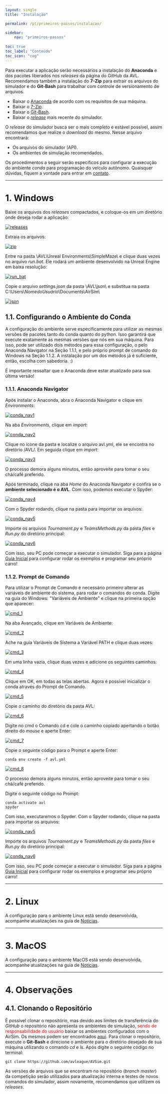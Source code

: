 ```yaml
---
layout: single
title: "Instalação"

permalink: /pt/primeiros-passos/instalacao/

sidebar:
    nav: "primeiros-passos"
    
toc: true
toc_label: "Conteúdo"
toc_icon: "cog"
---
```


Para executar a aplicação serão necessários a instalação do **Anaconda** e dos pacotes liberados nos *releases* da página do GitHub da AVL. Recomendamos também a instalação do **7-Zip** para extrair os arquivos do simulador e do **Git-Bash** para trabalhar com controle de versionamento de arquivos.

 - Baixar o [Anaconda](https://www.anaconda.com/products/individual) de acordo com os requisitos de sua máquina.
 - Baixar o [7-Zip](https://www.7-zip.org/download.html).
 - Baixar o [Git-Bash](https://gitforwindows.org/).
 - Baixar o [*release*](https://github.com/avleague/AVSim/releases) mais recente do simulador. 

O *release* do simulador busca ser o mais completo e estável possível, assim recomendamos que realize o *download* do mesmo. Nesse arquivo encontrará:
 - Os arquivos do simulador (API).
 - Os ambientes de simulação recomendados.

Os procedimentos a seguir serão específicos para configurar a execução do ambiente *conda* para programação do veículo autônomo. Quaisquer dúvidas, fiquem a vontade para entrar em [contato](/AVL/pt/contato/).

***
# 1. Windows

Baixe os arquivos dos *releases* compactados, e coloque-os em um diretório onde deseja rodar a aplicação:

<a href="{{ site.baseurl }}/assets/images/getting-started/installation/releases.png">
	<img src="{{ site.baseurl }}/assets/images/getting-started/installation/releases.png" alt="releases" title="releases" />
</a>

Extraia os arquivos: 

<a href="{{ site.baseurl }}/assets/images/getting-started/installation/zip.png">
	<img src="{{ site.baseurl }}/assets/images/getting-started/installation/zip.png" alt="zip" title="zip" />
</a>

Entre na pasta \AVL\Unreal Environments\SimpleMaze\ e clique duas vezes no arquivo *run.bat*. Ele rodará um ambiente desenvolvido na Unreal Engine em baixa resolução:

<a href="{{ site.baseurl }}/assets/images/getting-started/installation/run_bat.png">
	<img src="{{ site.baseurl }}/assets/images/getting-started/installation/run_bat.png" alt="run_bat" title="run_bat" />
</a>

Copie o arquivo *settings.json* da pasta \AVL\json\ e substitua na pasta C:\Users\\$Nome do Usuário$\Documents\AirSim\

<a href="{{ site.baseurl }}/assets/images/getting-started/installation/json.png">
	<img src="{{ site.baseurl }}/assets/images/getting-started/installation/json.png" alt="json" title="json" />
</a>  

## 1.1. Configurando o Ambiente do Conda

A configuração do ambiente serve especificamente para utilizar as mesmas versões de pacotes tanto do conda quanto do python. Isso garantirá que execute exatamente as mesmas versões que nós em sua máquina. Para isso, pode ser utilizado dois métodos para essa configuração, o pelo Anaconda Navigator na Seção 1.1.1, e pelo próprio prompt de comando do Windows na Seção 1.1.2. A instalação por um dos métodos já é suficiente, então, escolha com sabedoria. :) 

É importante ressaltar que o Anaconda deve estar atualizado para sua última versão!

### 1.1.1. Anaconda Navigator

Após instalar o Anaconda, abra o Anaconda Navigator e clique em *Environments*:

<a href="{{ site.baseurl }}/assets/images/getting-started/installation/conda_nav1.png">
	<img src="{{ site.baseurl }}/assets/images/getting-started/installation/conda_nav1.png" alt="conda_nav1" title="conda_nav1" />
</a>  

Na aba *Environments*, clique em *import*:

<a href="{{ site.baseurl }}/assets/images/getting-started/installation/conda_nav2.png">
	<img src="{{ site.baseurl }}/assets/images/getting-started/installation/conda_nav2.png" alt="conda_nav2" title="conda_nav2" />
</a> 

Clique no ícone da pasta e localize o arquivo avl.yml, ele se encontra no diretório /AVL/. Em seguida clique em *import*:

<a href="{{ site.baseurl }}/assets/images/getting-started/installation/conda_nav3.png">
	<img src="{{ site.baseurl }}/assets/images/getting-started/installation/conda_nav3.png" alt="conda_nav3" title="conda_nav3" />
</a> 

O processo demora alguns minutos, então aproveite para tomar o seu chá/café preferido.

Após terminado, clique na aba *Home* do Anaconda Navigator e confira se o **ambiente selecionado é o AVL**. Com isso, podemos executar o Spyder:

<a href="{{ site.baseurl }}/assets/images/getting-started/installation/conda_nav4.png">
	<img src="{{ site.baseurl }}/assets/images/getting-started/installation/conda_nav4.png" alt="conda_nav4" title="conda_nav4" />
</a> 

Com o Spyder rodando, clique na pasta para importar os arquivos:

<a href="{{ site.baseurl }}/assets/images/getting-started/installation/conda_nav5.png">
	<img src="{{ site.baseurl }}/assets/images/getting-started/installation/conda_nav5.png" alt="conda_nav5" title="conda_nav5" />
</a> 

Importe os arquivos *Tournament.py* e *TeamsMethods.py* da pasta *files* e *Run.py* do diretório principal:

<a href="{{ site.baseurl }}/assets/images/getting-started/installation/conda_nav6.png">
	<img src="{{ site.baseurl }}/assets/images/getting-started/installation/conda_nav6.png" alt="conda_nav6" title="conda_nav6" />
</a> 

Com isso, seu PC pode começar a executar o simulador. Siga para a página [Guia Inicial](/AVL/pt/primeiros-passos/guia/) para configurar rodar os exemplos e programar seu próprio carro! 


### 1.1.2. Prompt de Comando

Para utilizar o Prompt de Comando é necessário primeiro alterar as variáveis de ambiente do sistema, para rodar o comandos do conda. Digite na guia do Windows: "Variáveis de Ambiente" e clique na primeira opção que aparecer:

<a href="{{ site.baseurl }}/assets/images/getting-started/installation/cmd_1.png">
	<img src="{{ site.baseurl }}/assets/images/getting-started/installation/cmd_1.png" alt="cmd_1" title="cmd_1" />
</a> 

Na aba Avançado, clique em Variáveis de Ambiente:

<a href="{{ site.baseurl }}/assets/images/getting-started/installation/cmd_2.png">
	<img src="{{ site.baseurl }}/assets/images/getting-started/installation/cmd_2.png" alt="cmd_2" title="cmd_2" />
</a> 

Ache na guia Variáveis de Sistema a Variável PATH e clique duas vezes:

<a href="{{ site.baseurl }}/assets/images/getting-started/installation/cmd_3.png">
	<img src="{{ site.baseurl }}/assets/images/getting-started/installation/cmd_3.png" alt="cmd_3" title="cmd_3" />
</a> 

Em uma linha vazia, clique duas vezes e adicione os seguintes caminhos:

<a href="{{ site.baseurl }}/assets/images/getting-started/installation/cmd_4.png">
	<img src="{{ site.baseurl }}/assets/images/getting-started/installation/cmd_4.png" alt="cmd_4" title="cmd_4" />
</a> 

Clique em OK, em todas as telas abertas. Agora é possível inicializar o conda através do Prompt de Comando.

<a href="{{ site.baseurl }}/assets/images/getting-started/installation/cmd_5.png">
	<img src="{{ site.baseurl }}/assets/images/getting-started/installation/cmd_5.png" alt="cmd_5" title="cmd_5" />
</a> 

Copie o caminho do diretório da pasta AVL:

<a href="{{ site.baseurl }}/assets/images/getting-started/installation/cmd_6.png">
	<img src="{{ site.baseurl }}/assets/images/getting-started/installation/cmd_6.png" alt="cmd_6" title="cmd_6" />
</a> 

Digite no cmd o Comando cd e cole o caminho copiado apertando o botão direito do *mouse* e aperte Enter:

<a href="{{ site.baseurl }}/assets/images/getting-started/installation/cmd_7.png">
	<img src="{{ site.baseurl }}/assets/images/getting-started/installation/cmd_7.png" alt="cmd_7" title="cmd_7" />
</a> 

Copie o seguinte código para o Prompt e aperte Enter: 
```
conda env create -f avl.yml
```
<a href="{{ site.baseurl }}/assets/images/getting-started/installation/cmd_8.png">
	<img src="{{ site.baseurl }}/assets/images/getting-started/installation/cmd_8.png" alt="cmd_8" title="cmd_8" />
</a> 

O processo demora alguns minutos, então aproveite para tomar o seu chá/café preferido.

Digite o seguinte código no Prompt:

```
conda activate avl
spyder
```

Com isso, executaremos o Spyder. Com o Spyder rodando, clique na pasta para importar os arquivos:

<a href="{{ site.baseurl }}/assets/images/getting-started/installation/conda_nav5.png">
	<img src="{{ site.baseurl }}/assets/images/getting-started/installation/conda_nav5.png" alt="conda_nav5" title="conda_nav5" />
</a> 

Importe os arquivos *Tournament.py* e *TeamsMethods.py* da pasta *files* e *Run.py* do diretório principal:

<a href="{{ site.baseurl }}/assets/images/getting-started/installation/conda_nav6.png">
	<img src="{{ site.baseurl }}/assets/images/getting-started/installation/conda_nav6.png" alt="conda_nav6" title="conda_nav6" />
</a> 

Com isso, seu PC pode começar a executar o simulador. Siga para a página [Guia Inicial](/AVL/pt/primeiros-passos/guia/) para configurar rodar os exemplos e programar seu próprio carro! 

***
# 2. Linux

A configuração para o ambiente Linux está sendo desenvolvida, acompanhe atualizações na guia de [Notícias](/AVL/pages/news/).

***

# 3. MacOS

A configuração para o ambiente MacOS está sendo desenvolvida, acompanhe atualizações na guia de [Notícias](/AVL/pages/news/).

***

# 4. Observações

## 4.1. Clonando o Repositório

É possível clonar o repositório, mas devido aos limites de transferência do *GitHub* o repositório não apresenta os ambientes de simulação, <span style="color:red">sendo de responsabilidade do usuário</span> baixar os ambientes configurados com o AirSim. Os mesmos podem ser encontrados [aqui](https://github.com/microsoft/AirSim/releases). Para clonar o repositório, execute o **Git-Bash** e direcione o ambiente para o diretório desejado de sua máquina utilizando o comando *cd* e *ls*. Após digite o seguinte código no terminal:

```
git clone https://github.com/avleague/AVSim.git
```

As versões de arquivos que se encontram no repositório (*branch master*) da competição serão utilizados para atualização interna e testes de novos comandos do simulador, assim novamente, recomendamos que utilizem os *releases*.
